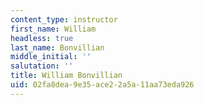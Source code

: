```yaml
---
content_type: instructor
first_name: William
headless: true
last_name: Bonvillian
middle_initial: ''
salutation: ''
title: William Bonvillian
uid: 02fa8dea-9e35-ace2-2a5a-11aa73eda926
---
```

